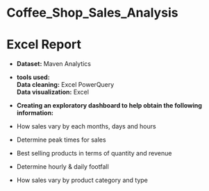 # Coffee_Shop_Sales_Analysis

# Excel Report<br/>

- **Dataset:** Maven Analytics<br/>

- **tools used:** <br/>
**Data cleaning:** Excel PowerQuery<br/>
**Data visualization:** Excel<br/>

- **Creating an exploratory dashboard to help obtain the following information:** <br/>
- How sales vary by each months, days and hours<br/>
- Determine peak times for sales<br/>
- Best selling products in terms of quantity and revenue<br/>
- Determine hourly & daily footfall<br/>
- How sales vary by product category and type<br/>

